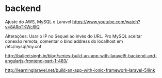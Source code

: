 # backend

Ajuste do AWS, MySQL e Laravel
https://www.youtube.com/watch?v=8ARpTKWc6lQ

Alterações:
Usar o IP no Sequel ao invés do URL.
Pro MySQL aceitar conexão remota, comentar o bind address do localhost em /etc/mysql/my.cnf


http://baljeetsingh.in/blog/series-build-an-app-with-laravel5-backend-and-angularjs-frontend-part-1-480/

http://learninglaravel.net/build-an-app-with-ionic-framework-laravel-5/link
